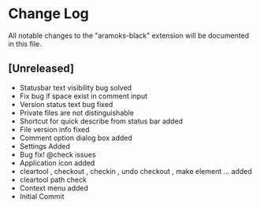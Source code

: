 # Change Log

All notable changes to the "aramoks-black" extension will be documented in this file.

## [Unreleased]

- Statusbar text visibility bug solved
- Fix bug if space exist in comment input
- Version status text bug fixed
- Private files are not distinguishable
- Shortcut for quick describe from status bar added
- File version info fixed
- Comment option dialog box added
- Settings Added
- Bug fix! @check issues
- Application icon added
- cleartool , checkout , checkin , undo checkout , make element ... added
- cleartool path check
- Context menu added
- Initial Commit
